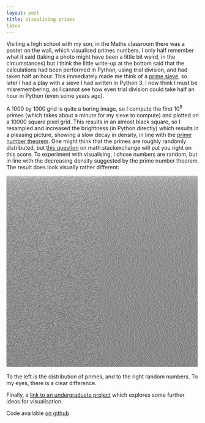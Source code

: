 ```yaml
---
layout: post
title: Visualising primes
latex
---
```


Visiting a high school with my son, in the Maths classroom there was a poster on the wall, which visualised primes numbers.  I only half remember what it said (taking a photo might have been a little bit weird, in the circumstances) but I think the little write-up at the bottom said that the calculations had been performed in Python, using trial division, and had taken half an hour.  This immediately made me think of a [prime sieve](https://en.wikipedia.org/wiki/Sieve_of_Eratosthenes), so later I had a play with a sieve I had written in Python 3.  I now think I must be misremembering, as I cannot see how even trial division could take half an hour in Python (even some years ago).

<!--more-->

A 1000 by 1000 grid is quite a boring image, so I compute the first $10^8$ primes (which takes about a minute for my sieve to compute) and plotted on a 10000 square pixel grid.  This results in an almost black square, so I resampled and increased the brightness (in Python directly) which results in a pleasing picture, showing a slow decay in density, in line with the [prime number theorem](https://en.wikipedia.org/wiki/Prime_number_theorem).  One might think that the primes are roughly randomly distributed, but [this question](https://math.stackexchange.com/questions/421353/are-primes-randomly-distributed) on math.stackexchange will put you right on this score.  To experiment with visualising, I chose numbers are random, but in line with the decreasing density suggested by the prime number theorem.  The result does look visually rather different:

![Primes and randoms](public/primes.png)

To the left is the distribution of primes, and to the right random numbers.  To my eyes, there is a clear difference.

Finally, a [link to an undergraduate project](http://math.uni.lu/eml/projects/reports/prime-distribution.pdf) which explores some further ideas for visualisation.

Code available [on github](https://github.com/MatthewDaws/Python_bits/tree/master/primes)

